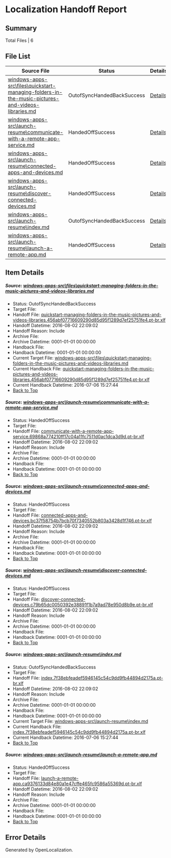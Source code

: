 # <a name='report-top'></a> Localization Handoff Report

## Summary
 Total Files | 6

## File List
 Source File | Status | Details 
 ----------- | ------ | ------- 
 [windows-apps-src\files\quickstart-managing-folders-in-the-music-pictures-and-videos-libraries.md](https://github.com/Microsoft/windows-apps/blob/affe6002e22bd10e714dc4782a60ef528c31a407/windows-apps-src/files/quickstart-managing-folders-in-the-music-pictures-and-videos-libraries.md) | OutofSyncHandedBackSuccess | [Details](#def1c5c8d9d062a81731744e1e1465472225494a3445)
 [windows-apps-src\launch-resume\communicate-with-a-remote-app-service.md](https://github.com/Microsoft/windows-apps/blob/52be9c19354e9c767edc2556e01762c28e89df50/windows-apps-src/launch-resume/communicate-with-a-remote-app-service.md) | HandedOffSuccess | [Details](#3090cee0bdfbfb4a0320cce0279e2328e33866eb4372)
 [windows-apps-src\launch-resume\connected-apps-and-devices.md](https://github.com/Microsoft/windows-apps/blob/46b9f82f5545ad45d7c3d4c9f6bfd6e2c29424bd/windows-apps-src/launch-resume/connected-apps-and-devices.md) | HandedOffSuccess | [Details](#7fe473661ce2818acd903bd416b1ad080596ef7f4373)
 [windows-apps-src\launch-resume\discover-connected-devices.md](https://github.com/Microsoft/windows-apps/blob/a77540d3a2effa924fcdf22e2ec8b20be664a3d7/windows-apps-src/launch-resume/discover-connected-devices.md) | HandedOffSuccess | [Details](#d4c2f02a6b753d5d9b920cb65f68b8586b9e42aa4381)
 [windows-apps-src\launch-resume\index.md](https://github.com/Microsoft/windows-apps/blob/6027bd0cf70e9e491a1fbe72748428ffcf618430/windows-apps-src/launch-resume/index.md) | OutofSyncHandedBackSuccess | [Details](#a20ee98e4287d26875792c740c6f8f68b29c131a4404)
 [windows-apps-src\launch-resume\launch-a-remote-app.md](https://github.com/Microsoft/windows-apps/blob/63acfc60f2af0e54b01c80e0448e503b95f4d49e/windows-apps-src/launch-resume/launch-a-remote-app.md) | HandedOffSuccess | [Details](#713028609c9bd742e6768dfc569efbbd2c3bd5d14405)

## Item Details
##### <a name='def1c5c8d9d062a81731744e1e1465472225494a3445'></a> Source: [windows-apps-src\files\quickstart-managing-folders-in-the-music-pictures-and-videos-libraries.md](https://github.com/Microsoft/windows-apps/blob/affe6002e22bd10e714dc4782a60ef528c31a407/windows-apps-src/files/quickstart-managing-folders-in-the-music-pictures-and-videos-libraries.md)
* Status: OutofSyncHandedBackSuccess
* Target File: 
* Handoff File: [quickstart-managing-folders-in-the-music-pictures-and-videos-libraries.456abf07716609290d85d95f1289d7ef25751fe4.pt-br.xlf](https://github.com/Microsoft/WDG.handoff/blob/89c1fc9c068a05311bf966c9c89ca7a10685cf13/ol-handoff/Microsoft/windows-apps.pt-br/master/quickstart-managing-folders-in-the-music-pictures-and-videos-libraries.456abf07716609290d85d95f1289d7ef25751fe4.pt-br.xlf)
* Handoff Datetime: 2016-08-02 22:09:02
* Handoff Reason: Include
* Archive File: 
* Archive Datetime: 0001-01-01 00:00:00
* Handback File: 
* Handback Datetime: 0001-01-01 00:00:00
* Current Target File: [windows-apps-src\files\quickstart-managing-folders-in-the-music-pictures-and-videos-libraries.md](https://github.com/Microsoft/windows-apps.pt-br/blob/b7cc1700e5930854bd1f5cdef3b4a27520adc15a/windows-apps-src/files/quickstart-managing-folders-in-the-music-pictures-and-videos-libraries.md)
* Current Handback File: [quickstart-managing-folders-in-the-music-pictures-and-videos-libraries.456abf07716609290d85d95f1289d7ef25751fe4.pt-br.xlf](https://github.com/Microsoft/WDG.handback/blob/7d943cc6c136850b0652613949438de118f8068c/ol-handback/Microsoft/windows-apps.pt-br/master/quickstart-managing-folders-in-the-music-pictures-and-videos-libraries.456abf07716609290d85d95f1289d7ef25751fe4.pt-br.xlf)
* Current Handback Datetime: 2016-07-06 15:27:44
* [Back to Top](#report-top)

##### <a name='3090cee0bdfbfb4a0320cce0279e2328e33866eb4372'></a> Source: [windows-apps-src\launch-resume\communicate-with-a-remote-app-service.md](https://github.com/Microsoft/windows-apps/blob/52be9c19354e9c767edc2556e01762c28e89df50/windows-apps-src/launch-resume/communicate-with-a-remote-app-service.md)
* Status: HandedOffSuccess
* Target File: 
* Handoff File: [communicate-with-a-remote-app-service.69868a774210ff17c04a11fc7511d0ac1dca3d9d.pt-br.xlf](https://github.com/Microsoft/WDG.handoff/blob/89c1fc9c068a05311bf966c9c89ca7a10685cf13/ol-handoff/Microsoft/windows-apps.pt-br/master/communicate-with-a-remote-app-service.69868a774210ff17c04a11fc7511d0ac1dca3d9d.pt-br.xlf)
* Handoff Datetime: 2016-08-02 22:09:02
* Handoff Reason: Include
* Archive File: 
* Archive Datetime: 0001-01-01 00:00:00
* Handback File: 
* Handback Datetime: 0001-01-01 00:00:00
* [Back to Top](#report-top)

##### <a name='7fe473661ce2818acd903bd416b1ad080596ef7f4373'></a> Source: [windows-apps-src\launch-resume\connected-apps-and-devices.md](https://github.com/Microsoft/windows-apps/blob/46b9f82f5545ad45d7c3d4c9f6bfd6e2c29424bd/windows-apps-src/launch-resume/connected-apps-and-devices.md)
* Status: HandedOffSuccess
* Target File: 
* Handoff File: [connected-apps-and-devices.bc37f58754b7bcb70f7340552b803a3428d1f746.pt-br.xlf](https://github.com/Microsoft/WDG.handoff/blob/89c1fc9c068a05311bf966c9c89ca7a10685cf13/ol-handoff/Microsoft/windows-apps.pt-br/master/connected-apps-and-devices.bc37f58754b7bcb70f7340552b803a3428d1f746.pt-br.xlf)
* Handoff Datetime: 2016-08-02 22:09:02
* Handoff Reason: Include
* Archive File: 
* Archive Datetime: 0001-01-01 00:00:00
* Handback File: 
* Handback Datetime: 0001-01-01 00:00:00
* [Back to Top](#report-top)

##### <a name='d4c2f02a6b753d5d9b920cb65f68b8586b9e42aa4381'></a> Source: [windows-apps-src\launch-resume\discover-connected-devices.md](https://github.com/Microsoft/windows-apps/blob/a77540d3a2effa924fcdf22e2ec8b20be664a3d7/windows-apps-src/launch-resume/discover-connected-devices.md)
* Status: HandedOffSuccess
* Target File: 
* Handoff File: [discover-connected-devices.c79b65dc0050392e38891f1b7a9ad78e950d8b9e.pt-br.xlf](https://github.com/Microsoft/WDG.handoff/blob/89c1fc9c068a05311bf966c9c89ca7a10685cf13/ol-handoff/Microsoft/windows-apps.pt-br/master/discover-connected-devices.c79b65dc0050392e38891f1b7a9ad78e950d8b9e.pt-br.xlf)
* Handoff Datetime: 2016-08-02 22:09:02
* Handoff Reason: Include
* Archive File: 
* Archive Datetime: 0001-01-01 00:00:00
* Handback File: 
* Handback Datetime: 0001-01-01 00:00:00
* [Back to Top](#report-top)

##### <a name='a20ee98e4287d26875792c740c6f8f68b29c131a4404'></a> Source: [windows-apps-src\launch-resume\index.md](https://github.com/Microsoft/windows-apps/blob/6027bd0cf70e9e491a1fbe72748428ffcf618430/windows-apps-src/launch-resume/index.md)
* Status: OutofSyncHandedBackSuccess
* Target File: 
* Handoff File: [index.7f38ebfeadef5946145c54c9dd9fb44894d2175a.pt-br.xlf](https://github.com/Microsoft/WDG.handoff/blob/89c1fc9c068a05311bf966c9c89ca7a10685cf13/ol-handoff/Microsoft/windows-apps.pt-br/master/index.7f38ebfeadef5946145c54c9dd9fb44894d2175a.pt-br.xlf)
* Handoff Datetime: 2016-08-02 22:09:02
* Handoff Reason: Include
* Archive File: 
* Archive Datetime: 0001-01-01 00:00:00
* Handback File: 
* Handback Datetime: 0001-01-01 00:00:00
* Current Target File: [windows-apps-src\launch-resume\index.md](https://github.com/Microsoft/windows-apps.pt-br/blob/b7cc1700e5930854bd1f5cdef3b4a27520adc15a/windows-apps-src/launch-resume/index.md)
* Current Handback File: [index.7f38ebfeadef5946145c54c9dd9fb44894d2175a.pt-br.xlf](https://github.com/Microsoft/WDG.handback/blob/7d943cc6c136850b0652613949438de118f8068c/ol-handback/Microsoft/windows-apps.pt-br/master/index.7f38ebfeadef5946145c54c9dd9fb44894d2175a.pt-br.xlf)
* Current Handback Datetime: 2016-07-06 15:27:44
* [Back to Top](#report-top)

##### <a name='713028609c9bd742e6768dfc569efbbd2c3bd5d14405'></a> Source: [windows-apps-src\launch-resume\launch-a-remote-app.md](https://github.com/Microsoft/windows-apps/blob/63acfc60f2af0e54b01c80e0448e503b95f4d49e/windows-apps-src/launch-resume/launch-a-remote-app.md)
* Status: HandedOffSuccess
* Target File: 
* Handoff File: [launch-a-remote-app.ca9376133d84e80a1e47cffe465fc9586a55369d.pt-br.xlf](https://github.com/Microsoft/WDG.handoff/blob/89c1fc9c068a05311bf966c9c89ca7a10685cf13/ol-handoff/Microsoft/windows-apps.pt-br/master/launch-a-remote-app.ca9376133d84e80a1e47cffe465fc9586a55369d.pt-br.xlf)
* Handoff Datetime: 2016-08-02 22:09:02
* Handoff Reason: Include
* Archive File: 
* Archive Datetime: 0001-01-01 00:00:00
* Handback File: 
* Handback Datetime: 0001-01-01 00:00:00
* [Back to Top](#report-top)


## Error Details

Generated by OpenLocalization.
